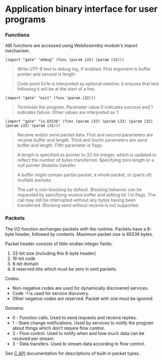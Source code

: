 # Application binary interface for user programs


### Functions

ABI functions are accessed using WebAssembly module's import mechanism.

```wasm
(import "gate" "debug" (func (param i32) (param i32)))
```
> Write UTF-8 text to debug log, if enabled.  First argument is buffer pointer
> and second is length.
>
> Code point 0x1e is interpreted as optional newline: it ensures that text
> following it will be at the start of a line.


```wasm
(import "gate" "exit" (func (param i32)))
```
> Terminate the program.  Parameter value 0 indicates success and 1 indicates
> failure.  Other values are interpreted as 1.


```wasm
(import "gate" "io.65536" (func (param i32) (param i32) (param i32) (param i32) (param i32)))
```
> Receive and/or send packet data.  First and second parameters are receive
> buffer and length.  Third and fourth parameters are send buffer and length.
> Fifth parameter is flags.
>
> A length is specified as pointer to 32-bit integer, which is updated to
> reflect the number of bytes transferred.  Specifying zero length or a null
> pointer disables transfer.
>
> A buffer might contain partial packet, a whole packet, or (parts of) multiple
> packets.
>
> The call is non-blocking by default.  Blocking behavior can be requested by
> specifying receive buffer and setting bit 1 in flags.  The call may still be
> interrupted without any bytes having been transferred.  Blocking send without
> receive is not supported.


### Packets

The I/O function exchanges packets with the runtime.  Packets have a 8-byte
header, followed by contents.  Maximum packet size is 65536 bytes.

Packet header consists of little-endian integer fields:

  1. 32-bit size (including this 8-byte header)
  2. 16-bit code
  3. 8-bit domain
  4. 8 reserved bits which must be zero in sent packets

Codes:

  - Non-negative codes are used for dynamically discovered services.
  - Code -1 is used for service discovery.
  - Other negative codes are reserved.  Packet with one must be ignored.

Domains:

  - 0 - Function calls.  Used to send requests and receive replies.
  - 1 - State change notifications.  Used by services to notify the program
        about things which don't require flow control.
  - 2 - Flow control.  Used to notify when and how much data can be received
        per stream.
  - 3 - Data transfers.  Used to stream data according to flow control.

See [C API](C.md) documentation for descriptions of built-in packet types.

